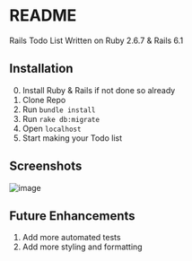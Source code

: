 
# README

Rails Todo List
Written on Ruby 2.6.7 & Rails 6.1

## Installation

0. Install Ruby & Rails if not done so already
1. Clone Repo
2. Run `bundle install`
3. Run `rake db:migrate`
4. Open `localhost`
5. Start making your Todo list

## Screenshots 
![image](https://user-images.githubusercontent.com/2886930/143160413-067f4f38-875a-407c-99db-6fbdf63f705c.png)


## Future Enhancements
1. Add more automated tests
2. Add more styling and formatting
